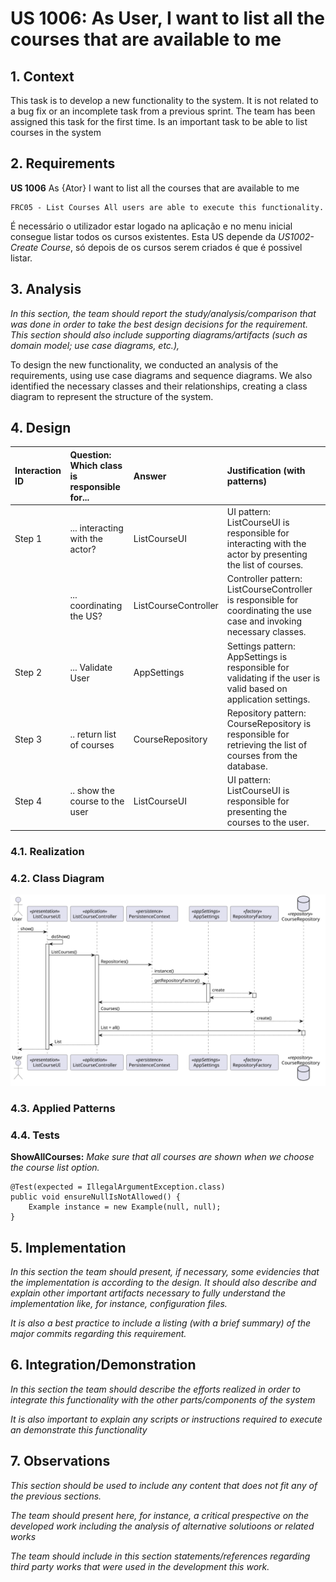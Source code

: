 # US 1006: As User, I want to list all the courses that are available to me

## 1. Context

This task is to develop a new functionality to the system. 
It is not related to a bug fix or an incomplete task from a previous sprint. 
The team has been assigned this task for the first time.
Is an important task to be able to list courses in the system
## 2. Requirements

**US 1006** As {Ator} I want to list all the courses that are available to me

    FRC05 - List Courses All users are able to execute this functionality.

É necessário o utilizador estar logado na aplicação e no menu inicial consegue listar todos os cursos existentes.
Esta US depende da *US1002- Create Course*, só depois de os cursos serem criados é que é possivel listar.


## 3. Analysis

*In this section, the team should report the study/analysis/comparison 
that was done in order to take the best design decisions for the requirement. 
This section should also include supporting diagrams/artifacts 
(such as domain model; use case diagrams, etc.),*

To design the new functionality, we conducted an analysis of the requirements, using use case diagrams and sequence diagrams. 
We also identified the necessary classes and their relationships, creating a class diagram to represent the structure of the system.

## 4. Design


| Interaction ID | Question: Which class is responsible for... | Answer               | Justification (with patterns)                                                                                                        |
|:---------------|:--------------------------------------------|:---------------------|:-------------------------------------------------------------------------------------------------------------------------------------|
| Step 1         | ... interacting with the actor?             | ListCourseUI         | UI pattern: ListCourseUI is responsible for interacting with the actor by presenting the list of courses.                            |
|                | ... coordinating the US?                    | ListCourseController | Controller pattern: ListCourseController is responsible for coordinating the use case and invoking necessary classes.                                                                                                                                     |
| Step 2         | ... Validate User                           | AppSettings          | Settings pattern: AppSettings is responsible for validating if the user is valid based on application settings.                                                                                               |
| Step 3         | .. return list of courses                   | CourseRepository     | Repository pattern: CourseRepository is responsible for retrieving the list of courses from the database.                                                                                                                                     |
| Step 4         | .. show the course to the user              | ListCourseUI         | UI pattern: ListCourseUI is responsible for presenting the courses to the user.                                                                                                                                     |

### 4.1. Realization

### 4.2. Class Diagram

![a class diagram](class-diagram-1006.svg "A Class Diagram")

### 4.3. Applied Patterns

### 4.4. Tests

**ShowAllCourses:** *Make sure that all courses are shown when we choose the course list option.*

```
@Test(expected = IllegalArgumentException.class)
public void ensureNullIsNotAllowed() {
	Example instance = new Example(null, null);
}
````

## 5. Implementation

*In this section the team should present, if necessary, some evidencies that the 
implementation is according to the design. It should also describe and explain other 
important artifacts necessary to fully understand the implementation like, for instance, 
configuration files.*

*It is also a best practice to include a listing (with a brief summary) 
of the major commits regarding this requirement.*

## 6. Integration/Demonstration

*In this section the team should describe the efforts realized in order to 
integrate this functionality with the other parts/components of the system*

*It is also important to explain any scripts or instructions required to execute an 
demonstrate this functionality*

## 7. Observations

*This section should be used to include any content that does not fit any of the previous sections.*

*The team should present here, for instance, a critical prespective on the developed work including the analysis of alternative solutioons or related works*

*The team should include in this section statements/references regarding third party works that were used in the development this work.*
